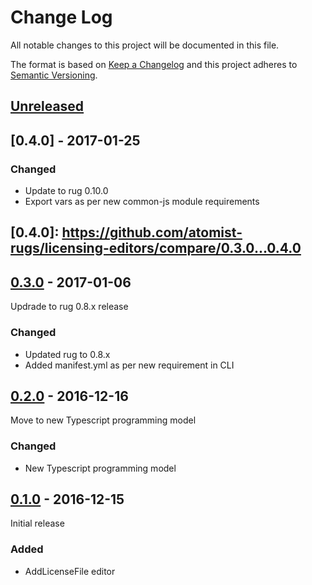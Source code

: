# Change Log

All notable changes to this project will be documented in this file.

The format is based on [Keep a Changelog](http://keepachangelog.com/)
and this project adheres to [Semantic Versioning](http://semver.org/).

## [Unreleased]

[Unreleased]: https://github.com/atomist-rugs/licensing-editors/compare/0.4.0...HEAD

## [0.4.0] - 2017-01-25

### Changed

-   Update to rug 0.10.0
-   Export vars as per new common-js module requirements

## [0.4.0]: https://github.com/atomist-rugs/licensing-editors/compare/0.3.0...0.4.0

## [0.3.0] - 2017-01-06

Updrade to rug 0.8.x release

### Changed

-   Updated rug to 0.8.x
-   Added manifest.yml as per new requirement in CLI

[0.3.0]: https://github.com/atomist-rugs/licensing-editors/compare/0.2.0...0.3.0

## [0.2.0] - 2016-12-16

[0.2.0]: https://github.com/atomist-rugs/licensing-editors/compare/0.1.0...0.2.0

Move to new Typescript programming model

### Changed

-  New Typescript programming model

## [0.1.0] - 2016-12-15

[0.1.0]: https://github.com/atomist-rugs/licensing-editors/compare/968a26f...0.1.0

Initial release

### Added

-   AddLicenseFile editor

